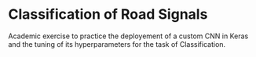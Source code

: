 # Classification of Road Signals

Academic exercise to practice the deployement of a custom CNN in Keras and the tuning of its hyperparameters for the task of Classification.
